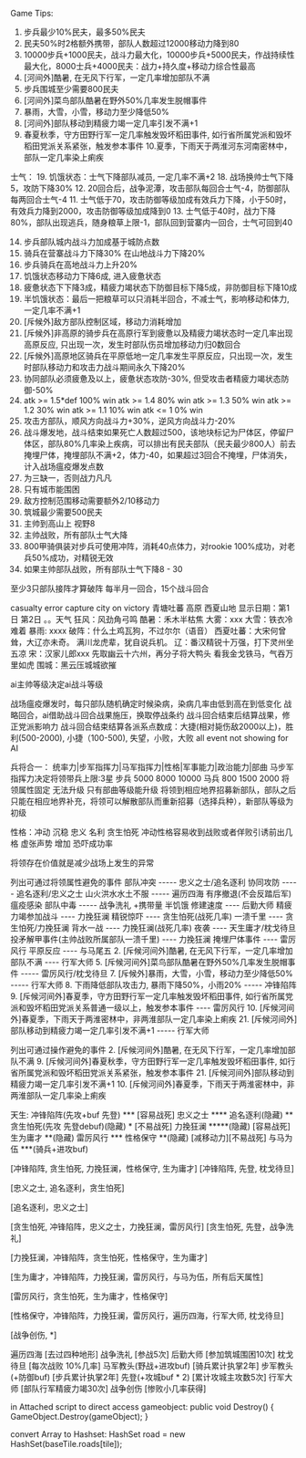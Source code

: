 Game Tips:
1. 步兵最少10%民夫，最多50%民夫
2. 民夫50%时2格额外携带，部队人数超过12000移动力降到80
3. 10000步兵+1000民夫，战斗力最大化，10000步兵+5000民夫，作战持续性最大化，8000士兵+4000民夫：战力+持久度+移动力综合性最高
2. [河间外]酷暑, 在无风下行军，一定几率增加部队不满
4. 步兵围城至少需要800民夫
5. [河间外]菜鸟部队酷暑在野外50%几率发生脱帽事件
7. 暴雨，大雪，小雪，移动力至少降低50%
21. [河间外]部队移动到精疲力竭一定几率引发不满+1
9. 春夏秋季，守方田野行军一定几率触发毁坏稻田事件, 如行省所属党派和毁坏稻田党派关系紧张，触发参本事件
10.夏季，下雨天于两淮河东河南密林中，部队一定几率染上痢疾

士气：
19. 饥饿状态：士气下降部队减员, 一定几率不满+2
18. 战场换帅士气下降5，攻防下降30%
12. 20回合后，战争泥潭，攻击部队每回合士气-4，防御部队每两回合士气-4
11. 士气低于70，攻击防御等级加成有效兵力下降，小于50时，有效兵力降到2000，攻击防御等级加成降到0
13. 士气低于40时，战力下降80%，部队出现逃兵，随身粮草上限-1，部队回到营寨内一回合，士气可回到40

14. 步兵部队城内战斗力加成基于城防点数
15. 骑兵在营寨战斗力下降30% 在山地战斗力下降20%
16. 步兵骑兵在高地战斗力上升20%
17. 饥饿状态移动力下降6成, 进入疲惫状态
17. 疲惫状态下下降3成，精疲力竭状态下防御目标下降5成，非防御目标下降10成
19. 半饥饿状态：最后一把粮草可以只消耗半回合，不减士气，影响移动和体力, 一定几率不满+1
20. [斥候外]敌方部队控制区域，移动力消耗增加
23. [斥候外]非高原的骑步兵在高原行军到疲惫以及精疲力竭状态时一定几率出现高原反应, 只出现一次，发生时部队伤员增加移动力归0数回合
24. [斥候外]高原地区骑兵在平原低地一定几率发生平原反应，只出现一次，发生时部队移动力和攻击力战斗期间永久下降20%
25. 协同部队必须疲惫及以上，疲惫状态攻防-30%, 但受攻击者精疲力竭状态防御-50%
26. atk >= 1.5*def 100% win
    atk >= 1.4 80% win
    atk >= 1.3 50% win
    atk >= 1.2 30% win
    atk >= 1.1 10% win
    atk <= 1 0% win
27. 攻击方部队，顺风方向战斗力+30%，逆风方向战斗力-20%
28. 战斗爆发地，战斗结束如果死亡人数超过500，该地块标记为尸体区，停留尸体区，部队80%几率染上疾病，可以排出有民夫部队（民夫最少800人）前去掩埋尸体，掩埋部队不满+2，体力-40，如果超过3回合不掩埋，尸体消失，计入战场瘟疫爆发点数
29. 为三缺一，否则战力凡凡
30. 只有城市能围困
31. 敌方控制范围移动需要额外2/10移动力
32. 筑城最少需要500民夫
33. 主帅到高山上 视野8
34. 主帅战败，所有部队士气大降
35. 800甲骑俱装对步兵可使用冲阵，消耗40点体力，对rookie 100%成功，对老兵50%成功，对精锐无效
36. 如果主帅部队战败，所有部队士气下降8 - 30

至少3只部队接阵才算破阵
每半月一回合，15个战斗回合

casualty error
capture city on victory
青塘吐蕃 高原 西夏山地
显示日期：第1日 第2日 。。天气
狂风：风劲角弓鸣 酷暑：禾木半枯焦 大雾：xxx 大雪：铁衣冷难着
暴雨: xxxx
破阵：什么土鸡瓦狗，不过尔尔（语音）
     西夏吐蕃：大宋何曾耸，大辽亦未奇。 满川龙虎辈，犹自说兵机。 
     辽：番汉精锐十万强，打下灵州坐五凉
     宋：汉家儿郎xxx
     先取幽云十六州，再分子将大鸭头
     看我金戈铁马，气吞万里如虎
     围城：黑云压城城欲摧

ai主帅等级决定ai战斗等级

战场瘟疫爆发时，每只部队随机确定时候染病，染病几率由低到高在到低变化
战略回合，ai借助战斗回合战果施压，换取停战条约
战斗回合结束后结算战果，修正党派影响力
战斗回合结束结算各派系点数成：大捷(相对毙伤敌2000以上)，胜利(500-2000), 小捷（100-500), 失望，小败，大败
all event not showing for AI

兵将合一：
统率力|步军指挥力|马军指挥力|性格|军事能力|政治能力|部曲
马步军指挥力决定将领带兵上限:3星  步兵 5000 8000 10000 马兵 800 1500 2000
将领属性固定 无法升级 只有部曲等级能升级
将领到相应地界招募新部队，部队之后只能在相应地界补充，将领可以解散部队而重新招募（选择兵种），新部队等级为初级

性格：冲动 沉稳 忠义 名利 贪生怕死
冲动性格容易收到战败或者佯败引诱前出几格
虚张声势 增加 恐吓成功率

将领存在价值就是减少战场上发生的异常

列出可通过将领属性避免的事件
部队冲突 ----- 忠义之士/追名逐利
协同攻防 ----- 追名逐利/忠义之士
山火洪水水土不服 ----- 遍历四海
有序撤退(不会反踏后军) 瘟疫感染 部队中毒 ----- 战争洗礼
+携带量 半饥饿 修建速度 ---- 后勤大师
精疲力竭参加战斗 ---- 力挽狂澜 
精锐惊吓 ---- 贪生怕死(战死几率)
一溃千里 ---- 贪生怕死/力挽狂澜
背水一战 ---- 力挽狂澜(战死几率)
夜袭 ---- 天生庸才/枕戈待旦
投矛解甲事件(主帅战败所属部队一溃千里) ---- 力挽狂澜 
掩埋尸体事件 ---- 雷厉风行
平原反应 ---- 与马尾五
2. [斥候河间外]酷暑, 在无风下行军，一定几率增加部队不满 ---- 行军大师
5. [斥候河间外]菜鸟部队酷暑在野外50%几率发生脱帽事件 ----- 雷厉风行/枕戈待旦
7. [斥候外]暴雨，大雪，小雪，移动力至少降低50% ----- 行军大师
8. 下雨降低部队攻击力, 暴雨下降50%，小雨20% ----- 冲锋陷阵
9. [斥候河间外]春夏季，守方田野行军一定几率触发毁坏稻田事件, 如行省所属党派和毁坏稻田党派关系普通一级以上，触发参本事件 ---- 雷厉风行
10. [斥候河间外]春夏季，下雨天于两淮密林中，非两淮部队一定几率染上痢疾
21. [斥候河间外]部队移动到精疲力竭一定几率引发不满+1 ----- 行军大师

列出可通过操作避免的事件
2. [斥候河间外]酷暑, 在无风下行军，一定几率增加部队不满
9. [斥候河间外]春夏秋季，守方田野行军一定几率触发毁坏稻田事件, 如行省所属党派和毁坏稻田党派关系紧张，触发参本事件
21. [斥候河间外]部队移动到精疲力竭一定几率引发不满+1
10. [斥候河间外]春夏季，下雨天于两淮密林中，非两淮部队一定几率染上痢疾

天生:
冲锋陷阵(先攻+buf 先登) *** [容易战死]
忠义之士 ****
追名逐利(隐藏) **
贪生怕死(先攻 先登debuf)(隐藏) * [不易战死]
力挽狂澜 *****(隐藏) [容易战死]
生为庸才 **(隐藏)
雷厉风行 ***
性格保守 **(隐藏) [减移动力][不易战死]
与马为伍 ***(骑兵+进攻buf)

[冲锋陷阵, 贪生怕死, 力挽狂澜，性格保守, 生为庸才]
[冲锋陷阵, 先登, 枕戈待旦]

[忠义之士, 追名逐利，贪生怕死]

[追名逐利，忠义之士]

[贪生怕死, 冲锋陷阵，忠义之士，力挽狂澜，雷厉风行]
[贪生怕死, 先登，战争洗礼]

[力挽狂澜，冲锋陷阵，贪生怕死，性格保守，生为庸才]

[生为庸才，冲锋陷阵，力挽狂澜，雷厉风行，与马为伍，所有后天属性]

[雷厉风行，贪生怕死，生为庸才，性格保守]

[性格保守，冲锋陷阵，力挽狂澜，雷厉风行，遍历四海，行军大师, 枕戈待旦]

[战争创伤, *]

遍历四海 [去过四种地形]
战争洗礼 [参战5次]
后勤大师 [参加筑城围困10次]
枕戈待旦 [每次战败 10%几率]
马军教头(野战+进攻buf) [骑兵累计执掌2年]
步军教头(+防御buf) [步兵累计执掌2年]
先登(+攻城buf * 2) [累计攻城主攻数5次]
行军大师 [部队行军精疲力竭30次]
战争创伤 [惨败小几率获得]


in Attached script to direct access gameobject:
 public void Destroy()
  {
    GameObject.Destroy(gameObject);
  }

convert Array to Hashset:
HashSet<Tile> road = new HashSet<Tile>(baseTile.roads[tile]);